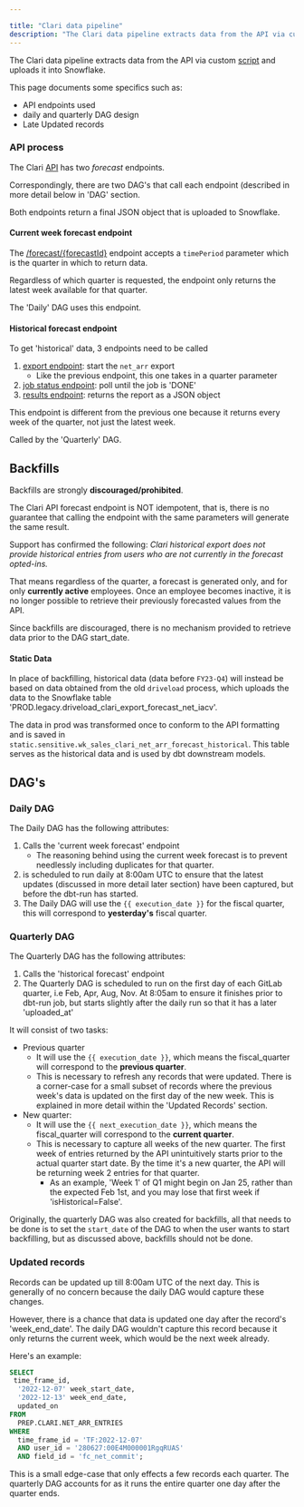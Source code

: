 ```yaml
---

title: "Clari data pipeline"
description: "The Clari data pipeline extracts data from the API via custom script and uploads it into Snowflake."
---
```


The Clari data pipeline extracts data from the API via custom [script](https://gitlab.com/gitlab-data/analytics/-/blob/master/extract/clari/src/clari.py) and uploads it into Snowflake.

This page documents some specifics such as:
- API endpoints used
- daily and quarterly DAG design
- Late Updated records

### API process

The Clari [API](https://developer.clari.com/default/documentation/external_spec) has two *forecast* endpoints.

Correspondingly, there are two DAG's that call each endpoint (described in more detail below in 'DAG' section.

Both endpoints return a final JSON object that is uploaded to Snowflake.

#### Current week forecast endpoint

The [/forecast/{forecastId}](https://developer.clari.com/default/documentation/external_spec#/Forecast%20API/externalFcwResource) endpoint accepts a `timePeriod` parameter which is the quarter in which to return data.

Regardless of which quarter is requested, the endpoint only returns the latest week available for that quarter.

The 'Daily' DAG uses this endpoint.

#### Historical forecast endpoint

To get 'historical' data, 3 endpoints need to be called
1. [export endpoint](https://developer.clari.com/default/documentation/external_spec#/Forecast%20API/externalFcwExport): start the `net_arr` export
    - Like the previous endpoint, this one takes in a quarter parameter
2. [job status endpoint](https://developer.clari.com/default/documentation/external_spec#/Export%20API/jobStatus): poll until the job is 'DONE'
3. [results endpoint](https://developer.clari.com/default/documentation/external_spec#/Export%20API/externalExportDownload): returns the report as a JSON object

This endpoint is different from the previous one because it returns every week of the quarter, not just the latest week.

Called by the 'Quarterly' DAG.


## Backfills

Backfills are strongly **discouraged/prohibited**.

The Clari API forecast endpoint is NOT idempotent, that is, there is no guarantee that calling the endpoint with the same parameters will generate the same result.

Support has confirmed the following:
*Clari historical export does not provide historical entries from users who are not currently in the forecast opted-ins.*

That means regardless of the quarter, a forecast is generated only, and for only **currently active** employees. Once an employee becomes inactive, it is no longer possible to retrieve their previously forecasted values from the API.

Since backfills are discouraged, there is no mechanism provided to retrieve data prior to the DAG start_date.

#### Static Data

In place of backfilling, historical data (data before `FY23-Q4`) will instead be based on data obtained from the old `driveload` process, which uploads the data to the Snowflake table 'PROD.legacy.driveload_clari_export_forecast_net_iacv'.

The data in prod was transformed once to conform to the API formatting and is saved in `static.sensitive.wk_sales_clari_net_arr_forecast_historical`. This table serves as the historical data and is used by dbt downstream models.

## DAG's

### Daily DAG

The Daily DAG has the following attributes:
1. Calls the 'current week forecast' endpoint
    - The reasoning behind using the current week forecast is to prevent needlessly including duplicates for that quarter.
1. is scheduled to run daily at 8:00am UTC to ensure that the latest updates (discussed in more detail later section) have been captured, but before the dbt-run has started.
1. The Daily DAG will use the `{{ execution_date }}` for the fiscal quarter, this will correspond to **yesterday's** fiscal quarter.

### Quarterly DAG

The Quarterly DAG has the following attributes:
1. Calls the 'historical forecast' endpoint
1. The Quarterly DAG is scheduled to run on the first day of each GitLab quarter, i.e Feb, Apr, Aug, Nov. At 8:05am to ensure it finishes prior to dbt-run job, but starts slightly after the daily run so that it has a later 'uploaded_at'

It will consist of two tasks:
- Previous quarter
    - It will use the ` {{ execution_date }} `, which means the fiscal_quarter will correspond to the **previous quarter**.
    - This is necessary to refresh any records that were updated. There is a corner-case for a small subset of records where the previous week's data is updated on the first day of the new week. This is explained in more detail within the 'Updated Records' section.
- New quarter:
    - It will use the ` {{ next_execution_date }} `, which means the fiscal_quarter will correspond to the **current quarter**.
    - This is necessary to capture all weeks of the new quarter. The first week of entries returned by the API unintuitively starts prior to the actual quarter start date. By the time it's a new quarter, the API will be returning week 2 entries for that quarter.
        - As an example, 'Week 1' of Q1 might begin on Jan 25, rather than the expected Feb 1st, and you may lose that first week if 'isHistorical=False'.


Originally, the quarterly DAG was also created for backfills, all that needs to be done is to set the `start_date` of the DAG to when the user wants to start backfilling, but as discussed above, backfills should not be done.

### Updated records

Records can be updated up till 8:00am UTC of the next day. This is generally of no concern because the daily DAG would capture these changes.

However, there is a chance that data is updated one day after the record's 'week_end_date'. The daily DAG wouldn't capture this record because it only returns the current week, which would be the next week already.

Here's an example:

```sql
SELECT
 time_frame_id,
  '2022-12-07' week_start_date,
  '2022-12-13' week_end_date,
  updated_on
FROM
  PREP.CLARI.NET_ARR_ENTRIES
WHERE
  time_frame_id = 'TF:2022-12-07'
  AND user_id = '280627:00E4M000001RgqRUAS'
  AND field_id = 'fc_net_commit';
```

This is a small edge-case that only effects a few records each quarter. The quarterly DAG accounts for as it runs the entire quarter one day after the quarter ends.

